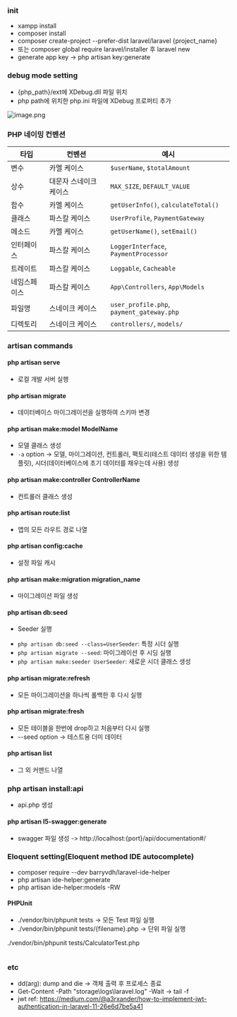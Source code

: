 ### init

- xampp install
- composer install
- composer create-project --prefer-dist laravel/laravel {project_name}
- 또는 composer global require laravel/installer 후 laravel new
- generate app key -> php artisan key:generate

### debug mode setting

- {php_path}/ext에 XDebug.dll 파일 위치
- php path에 위치한 php.ini 파일에 XDebug 프로퍼티 추가

![image.png](assets/image.png)

### PHP 네이밍 컨벤션


| 타입         | 컨벤션                 | 예시                                      |
| ------------ | ---------------------- | ----------------------------------------- |
| 변수         | 카멜 케이스            | `$userName`, `$totalAmount`               |
| 상수         | 대문자 스네이크 케이스 | `MAX_SIZE`, `DEFAULT_VALUE`               |
| 함수         | 카멜 케이스            | `getUserInfo()`, `calculateTotal()`       |
| 클래스       | 파스칼 케이스          | `UserProfile`, `PaymentGateway`           |
| 메소드       | 카멜 케이스            | `getUserName()`, `setEmail()`             |
| 인터페이스   | 파스칼 케이스          | `LoggerInterface`, `PaymentProcessor`     |
| 트레이트     | 파스칼 케이스          | `Loggable`, `Cacheable`                   |
| 네임스페이스 | 파스칼 케이스          | `App\Controllers`, `App\Models`           |
| 파일명       | 스네이크 케이스        | `user_profile.php`, `payment_gateway.php` |
| 디렉토리     | 스네이크 케이스        | `controllers/`, `models/`                 |

### artisan commands

#### php artisan serve

- 로컬 개발 서버 실행

#### php artisan migrate

- 데이터베이스 마이그레이션을 실행하여 스키마 변경

#### php artisan make:model ModelName

- 모델 클래스 생성
- `-a` option -> 모델, 마이그레이션, 컨트롤러, 팩토리(테스트 데이터 생성을 위한 템플릿), 시더(데이터베이스에 초기 데이터를 채우는데 사용) 생성

#### php artisan make:controller ControllerName

- 컨트롤러 클래스 생성

#### php artisan route:list

- 앱의 모든 라우트 경로 나열

#### php artisan config:cache

- 설정 파일 캐시

#### php artisan make:migration migration_name

- 마이그레이션 파일 생성

#### php artisan db:seed

- Seeder 실행

* `php artisan db:seed --class=UserSeeder`: 특정 시더 실행
* `php artisan migrate --seed`: 마이그레이션 후 시딩 실행
* `php artisan make:seeder UserSeeder`: 새로운 시더 클래스 생성

#### php artisan migrate:refresh

- 모든 마이그레이션을 하나씩 롤백한 후 다시 실행

#### php artisan migrate:fresh

- 모든 테이블을 한번에 drop하고 처음부터 다시 실행
- --seed option -> 테스트용 더미 데이터

#### php artisan list

- 그 외 커맨드 나열

### php artisan install:api

- api.php 생성

#### php artisan l5-swagger:generate

- swagger 파일 생성 -> http://localhost:{port}/api/documentation#/

### Eloquent setting(Eloquent method IDE autocomplete)

- composer require --dev barryvdh/laravel-ide-helper
- php artisan ide-helper:generate
- php artisan ide-helper:models -RW

#### PHPUnit

- ./vendor/bin/phpunit tests -> 모든 Test 파일 실행
- ./vendor/bin/phpunit tests/{filename}.php -> 단위 파일 실행

./vendor/bin/phpunit tests/CalculatorTest.php

```

```

### etc

- dd(arg): dump and die -> 객체 출력 후 프로세스 종료
- Get-Content -Path "storage\\logs\\laravel.log" -Wait -> tail -f
- jwt ref: https://medium.com/@a3rxander/how-to-implement-jwt-authentication-in-laravel-11-26e6d7be5a41
